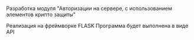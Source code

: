 Разработка модуля 
"Авторизации на сервере, 
с использованием элементов крипто защиты"

Реализация на фреймворке FLASK
Программа будет выполнена в виде API